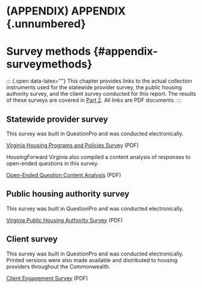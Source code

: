 # (APPENDIX) APPENDIX {.unnumbered}

# Survey methods {#appendix-surveymethods}

::: {.open data-latex=""}
This chapter provides links to the actual collection instruments used for the statewide provider survey, the public housing authority survey, and the client survey conducted for this report. The results of these surveys are covered in [Part 2](#part-2). All links are PDF documents.
:::

## Statewide provider survey

This survey was built in QuestionPro and was conducted electronically.

[Virginia Housing Programs and Policies Survey](https://www.hb854housingstudy.org/pdf/hb854-providersurvey.pdf) (PDF)

HousingForward Virginia also compiled a content analysis of responses to open-ended questions in this survey.

[Open-Ended Question Content Analysis](https://www.hb854housingstudy.org/pdf/hb854-surveythemes.pdf) (PDF)

## Public housing authority survey

This survey was built in QuestionPro and was conducted electronically.

[Virginia Public Housing Authority Survey](https://www.hb854housingstudy.org/pdf/hb854-phasurvey.pdf) (PDF)

## Client survey

This survey was built in QuestionPro and was conducted electronically. Printed versions were also made available and distributed to housing providers throughout the Commonwealth.

[Client Engagement Survey](https://www.hb854housingstudy.org/pdf/hb854-clientsurvey.pdf) (PDF)
